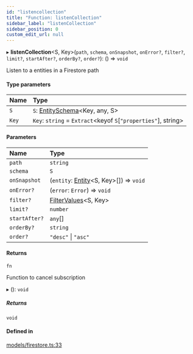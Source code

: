 ```yaml
---
id: "listencollection"
title: "Function: listenCollection"
sidebar_label: "listenCollection"
sidebar_position: 0
custom_edit_url: null
---
```


▸ **listenCollection**<S, Key\>(`path`, `schema`, `onSnapshot`, `onError?`, `filter?`, `limit?`, `startAfter?`, `orderBy?`, `order?`): () => `void`

Listen to a entities in a Firestore path

#### Type parameters

| Name | Type |
| :------ | :------ |
| `S` | `S`: [EntitySchema](../interfaces/entityschema.md)<Key, any, S\> |
| `Key` | `Key`: `string` = `Extract`<keyof `S`[``"properties"``], string\> |

#### Parameters

| Name | Type |
| :------ | :------ |
| `path` | `string` |
| `schema` | `S` |
| `onSnapshot` | (`entity`: [Entity](../interfaces/entity.md)<S, Key\>[]) => `void` |
| `onError?` | (`error`: `Error`) => `void` |
| `filter?` | [FilterValues](../types/filtervalues.md)<S, Key\> |
| `limit?` | `number` |
| `startAfter?` | `any`[] |
| `orderBy?` | `string` |
| `order?` | ``"desc"`` \| ``"asc"`` |

#### Returns

`fn`

Function to cancel subscription

▸ (): `void`

##### Returns

`void`

#### Defined in

[models/firestore.ts:33](https://github.com/Camberi/firecms/blob/42dd384/src/models/firestore.ts#L33)
